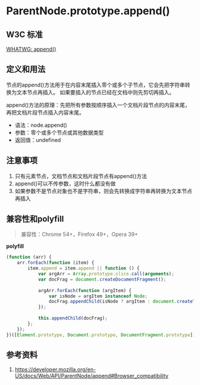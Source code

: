 # ParentNode.prototype.append()

## W3C 标准
[WHATWG: append()](https://dom.spec.whatwg.org/#dom-parentnode-append)

## 定义和用法
节点的append()方法用于在内容末尾插入零个或多个子节点，它会先把字符串转换为文本节点再插入。
如果要插入的节点已经在文档中则先剪切再插入。

append()方法的原理：先把所有参数按顺序插入一个文档片段节点的内容末尾，再把文档片段节点插入内容末尾。

- 语法：node.append()
- 参数：零个或多个节点或其他数据类型
- 返回值：undefined

## 注意事项
1. 只有元素节点，文档节点和文档片段节点有append()方法
2. append()可以不传参数，这时什么都没有做
3. 如果参数不是节点对象也不是字符串，则会先转换成字符串再转换为文本节点再插入

## 兼容性和polyfill
> 兼容性：Chrome 54+，Firefox 49+，Opera 39+

**polyfill**
```javascript
(function (arr) {
    arr.forEach(function (item) {
        item.append = item.append || function () {
            var argArr = Array.prototype.slice.call(arguments);
            var docFrag = document.createDocumentFragment();
            
            argArr.forEach(function (argItem) {
                var isNode = argItem instanceof Node;
                docFrag.appendChild(isNode ? argItem : document.createTextNode(String(argItem)));
            });
            
            this.appendChild(docFrag);
        };
    });
})([Element.prototype, Document.prototype, DocumentFragment.prototype]);
```
## 参考资料
1. https://developer.mozilla.org/en-US/docs/Web/API/ParentNode/append#Browser_compatibility